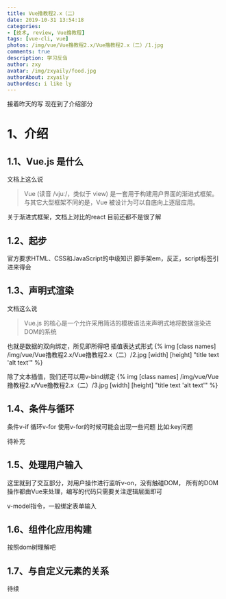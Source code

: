 ```yaml
---
title: Vue撸教程2.x（二）
date: 2019-10-31 13:54:18
categories:
- [技术, review, Vue撸教程]
tags: [vue-cli, vue]
photos: /img/vue/Vue撸教程2.x/Vue撸教程2.x（二）/1.jpg
comments: true
description: 学习反刍
author: zxy
avatar: /img/zxyaily/food.jpg
authorAbout: zxyaily
authordesc: i like ly
---
```

接着昨天的写 现在到了介绍部分
# 1、介绍
## 1.1、Vue.js 是什么
文档上这么说
>Vue (读音 /vjuː/，类似于 view) 是一套用于构建用户界面的渐进式框架。
>与其它大型框架不同的是，Vue 被设计为可以自底向上逐层应用。

关于渐进式框架，文档上对比的react  目前还都不是很了解
## 1.2、起步
官方要求HTML、CSS和JavaScript的中级知识 
脚手架em，反正，script标签引进来得会

## 1.3、声明式渲染
文档这么说
>Vue.js 的核心是一个允许采用简洁的模板语法来声明式地将数据渲染进DOM的系统

也就是数据的双向绑定，所见即所得吧
插值表达式形式
{% img [class names] /img/vue/Vue撸教程2.x/Vue撸教程2.x（二）/2.jpg [width] [height] "title text 'alt text'" %}

除了文本插值，我们还可以用v-bind绑定
{% img [class names] /img/vue/Vue撸教程2.x/Vue撸教程2.x（二）/3.jpg [width] [height] "title text 'alt text'" %}

## 1.4、条件与循环
条件v-if 循环v-for
使用v-for的时候可能会出现一些问题 比如:key问题

待补充

## 1.5、处理用户输入
这里就到了交互部分，对用户操作进行监听v-on，没有触碰DOM，
所有的DOM操作都由Vue来处理，编写的代码只需要关注逻辑层面即可

v-model指令，一般绑定表单输入

## 1.6、组件化应用构建
按照dom树理解吧

## 1.7、与自定义元素的关系
待续
